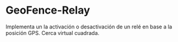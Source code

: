 # GeoFence-Relay

Implementa un la activación o desactivación de un relé en base a la posición GPS.
Cerca virtual cuadrada.
